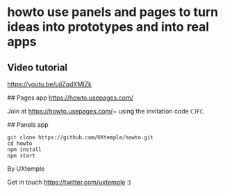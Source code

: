 # howto use panels and pages to turn ideas into prototypes and into real apps

## Video tutorial
https://youtu.be/ujIZqdXMIZk

## Pages app
https://howto.usepages.com/

Join at https://howto.usepages.com/~ using the invitation code `CJFC`.

## Panels app
```
git clone https://github.com/UXtemple/howto.git
cd howto
npm install
npm start
```

By UXtemple

Get in touch https://twitter.com/uxtemple :)
